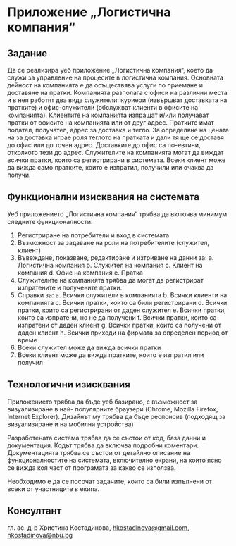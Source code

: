 # Приложение „Логистична компания“

## Задание

Да се реализира уеб приложение „Логистична компания“, което да служи за управление на
процесите в логистична компания. Основната дейност на компанията е да осъществява услуги
по приемане и доставяне на пратки. Компанията разполага с офиси на различни места и в нея
работят два вида служители: куриери (извършват доставката на пратките) и офис-служители
(обслужват клиенти в офисите на компанията). Клиентите на компанията изпращат и/или
получават пратки от офисите на компанията или от друг адрес. Пратките имат подател,
получател, адрес за доставка и тегло. За определяне на цената на за доставка играе роля
теглото на пратката и дали тя ще се доставя до офис или до точен адрес. Доставките до офис са
по-евтини, отколкото тези до адрес. Служителите на компанията могат да виждат всички
пратки, които са регистрирани в системата. Всеки клиент може да вижда само пратките, които
е изпратил, получили или очаква да получи.

## Функционални изисквания на системата

Уеб приложението „Логистична компания“ трябва да включва минимум следните
функционалности:

1. Регистриране на потребители и вход в системата
2. Възможност за задаване на роли на потребителите (служител, клиент)
3. Въвеждане, показване, редактиране и изтриване на данни за:
    a. Логистична компания
    b. Служител на компания
    c. Клиент на компания
    d. Офис на компания
    e. Пратка
4. Служителите на компанията трябва да могат да регистрират изпратените и получените
    пратки.
5. Справки за:
    a. Всички служители в компанията
    b. Всички клиенти на компанията
    c. Всички пратки, които са били регистрирани
    d. Всички пратки, които са регистрирани от даден служител
    e. Всички пратки, които са изпратени, но не да получени
    f. Всички пратки, които са изпратени от даден клиент
    g. Всички пратки, които са получени от даден клиент
    h. Всички приходи на фирмата за определен период от време
6. Всеки служител може да вижда всички пратки
7. Всеки клиент може да вижда пратките, които е изпратил или получил

## Технологични изисквания

Приложението трябва да бъде уеб базирано, с възможност за визуализиране в най-
популярните браузери (Chrome, Mozilla Firefox, Internet Explorer). Дизайнът му трябва да бъде
респонсив (подходящ за визуализиране и на мобилни устройства)


Разработената система трябва да се състои от код, база данни и документация. Кодът трябва да
включва подробни коментари. Документацията трябва се състои от детайлно описание на
функционалностите на системата, включително екрани, на които ясно се вижда коя част от
програмата за какво се използва.

Необходимо е да се посочат задачите, които са били изпълнени от всеки от участниците в
екипа.

## Консултант

гл. ас. д-р Христина Костадинова, hkostadinova@gmail.com, hkostadinova@nbu.bg
